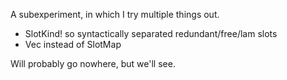 A subexperiment, in which I try multiple things out.
- SlotKind! so syntactically separated redundant/free/lam slots
- Vec<SlotKind> instead of SlotMap

Will probably go nowhere, but we'll see.
